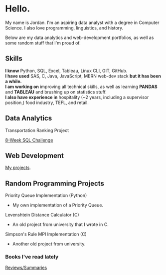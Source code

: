 # Hello.

My name is Jordan. I'm an aspiring data analyst with a degree in Computer Science. I also love programming, linguistics, and history.

Below are my data analytics and web-development portfolios, as well as some random stuff that I'm proud of.
## Skills
**I know** Python, SQL, Excel, Tableau, Linux CLI, GIT, GitHub. <br>
**I have used** SAS, C, Java, JavaScript, MERN web-dev stack **but it has been a while.** <br>
**I am working on** improving all technical skills, as well as learning **PANDAS** and **TABLEAU** and brushing up on statistics stuff. <br>
**I also have experience in** hospitality (~2 years, including a supervisor position,) food industry, TEFL, and retail. <br>
## Data Analytics
Transportation Ranking Project

[8-Week SQL Challenge](https://github.com/jmcgallia/8-week-sql-challenge/tree/main)
## Web Development

[My projects](https://github.com/jmcgallia/webdev_portfolio).

## Random Programming Projects
Priority Queue Implementation (Python)
- My own implementation of a Priority Queue.

Levenshtein Distance Calculator (C)
- An old project from university that I wrote in C.

Simpson's Rule MPI Implementation (C)
- Another old project from university.

### Books I've read lately
[Reviews/Summaries](https://github.com/jmcgallia/book_reviews/tree/main#readme)



